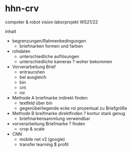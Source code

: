 # hhn-crv
compoter &amp; robot vision laborprojekt WS21/22

Inhalt
- begrenzungen/Rahmenbedingungen
	- briefmarken formen und farben
- rohdaten
	- unterschiedliche auflösungen
	- unterschiedliche kameras
	? woher bekommen
- Vorverarbeitung Brief
	- entraucshen
	- bel ausgleich
	- bin
	- cnt		
	- roi
- Methode A briefmarke indirekt finden
	- textfeld über bin
	- gegenüberliegende ecke roi prozentual zu Briefgröße
- Methode B breifmarke direktfinden
	? kontur stark genug
	- briefmarkensammlung verwendbar
- vorverarbeitung Briefmarke
	? finden
	- crop & scale
- CNN
	- mobile net v2 (google)
	- transfer learning
$ profit
